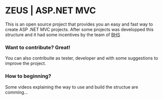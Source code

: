 ZEUS | ASP.NET MVC
===========================

This is an open source project that provides you an easy and fast way to create ASP .NET MVC projects. After some projects was developped this structure and it had some incentives by the team of [BHS](http://bhs.com.br/)
  
### Want to contribute? Great!

You can also contribuite as tester, developer and with some suggestions to improve the project.


### How to beginning?

Some videos explaining the way to use and build the structue are comming... 


